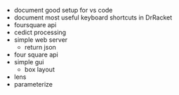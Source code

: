 - document good setup for vs code
- document most useful keyboard shortcuts in DrRacket
- foursquare api
- cedict processing
- simple web server
  - return json
- four square api
- simple gui
  - box layout
- lens
- parameterize
